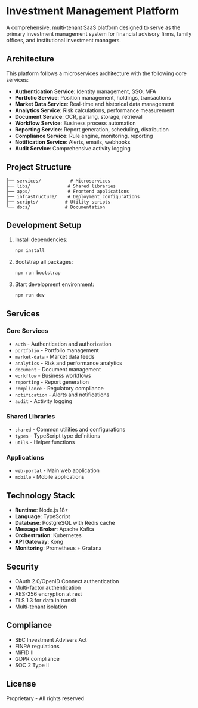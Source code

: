 # Investment Management Platform

A comprehensive, multi-tenant SaaS platform designed to serve as the primary investment management system for financial advisory firms, family offices, and institutional investment managers.

## Architecture

This platform follows a microservices architecture with the following core services:

- **Authentication Service**: Identity management, SSO, MFA
- **Portfolio Service**: Position management, holdings, transactions
- **Market Data Service**: Real-time and historical data management
- **Analytics Service**: Risk calculations, performance measurement
- **Document Service**: OCR, parsing, storage, retrieval
- **Workflow Service**: Business process automation
- **Reporting Service**: Report generation, scheduling, distribution
- **Compliance Service**: Rule engine, monitoring, reporting
- **Notification Service**: Alerts, emails, webhooks
- **Audit Service**: Comprehensive activity logging

## Project Structure

```
├── services/           # Microservices
├── libs/              # Shared libraries
├── apps/              # Frontend applications
├── infrastructure/    # Deployment configurations
├── scripts/          # Utility scripts
└── docs/             # Documentation
```

## Development Setup

1. Install dependencies:
   ```bash
   npm install
   ```

2. Bootstrap all packages:
   ```bash
   npm run bootstrap
   ```

3. Start development environment:
   ```bash
   npm run dev
   ```

## Services

### Core Services
- `auth` - Authentication and authorization
- `portfolio` - Portfolio management
- `market-data` - Market data feeds
- `analytics` - Risk and performance analytics
- `document` - Document management
- `workflow` - Business workflows
- `reporting` - Report generation
- `compliance` - Regulatory compliance
- `notification` - Alerts and notifications
- `audit` - Activity logging

### Shared Libraries
- `shared` - Common utilities and configurations
- `types` - TypeScript type definitions
- `utils` - Helper functions

### Applications
- `web-portal` - Main web application
- `mobile` - Mobile applications

## Technology Stack

- **Runtime**: Node.js 18+
- **Language**: TypeScript
- **Database**: PostgreSQL with Redis cache
- **Message Broker**: Apache Kafka
- **Orchestration**: Kubernetes
- **API Gateway**: Kong
- **Monitoring**: Prometheus + Grafana

## Security

- OAuth 2.0/OpenID Connect authentication
- Multi-factor authentication
- AES-256 encryption at rest
- TLS 1.3 for data in transit
- Multi-tenant isolation

## Compliance

- SEC Investment Advisers Act
- FINRA regulations
- MiFID II
- GDPR compliance
- SOC 2 Type II

## License

Proprietary - All rights reserved